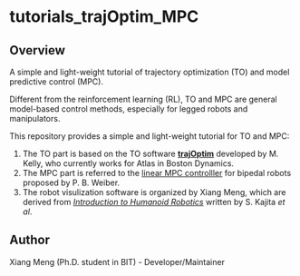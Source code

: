 # tutorials_trajOptim_MPC
## Overview
A simple and light-weight tutorial of trajectory optimization (TO) and model predictive control (MPC).

Different from the reinforcement learning (RL), TO and MPC are general model-based control methods, especially for legged robots and manipulators. 

This repository provides a simple and light-weight tutorial for TO and MPC:
1) The TO part is based on the TO software [__trajOptim__](https://github.com/MatthewPeterKelly/OptimTraj) developed by M. Kelly, who currently works for Atlas in Boston Dynamics.
2) The MPC part is referred to the [linear MPC controlller](https://ieeexplore.ieee.org/document/4115592) for bipedal robots proposed by P. B. Weiber.
3) The robot visulization software is organized by Xiang Meng, which are derived from [_Introduction to Humanoid Robotics_](https://link.springer.com/book/10.1007/978-3-642-54536-8) written by S. Kajita _et_ _al_.

## Author
Xiang Meng (Ph.D. student in BIT) - Developer/Maintainer
